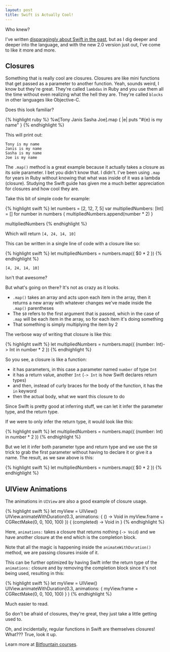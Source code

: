 ```yaml
---
layout: post
title: Swift is Actually Cool!
---
```


Who knew?

I've written [disparagingly about Swift in the past](http://kakubei.github.io/2014/11/15/swift-is-a-mess/), but as I dig deeper and deeper into the language, and with the new 2.0 version just out, I've come to like it more and more.

## Closures

Something that is really cool are closures. Closures are like mini functions that get passed as a parameter to another function. Yeah, sounds weird, I know but they're great. They're called `lambdas` in Ruby and you use them all the time without even realizing what the hell they are. They're called `blocks `in other languages like Objective-C.

Does this look familiar?

{% highlight ruby %}
%w[Tony Janis Sasha Joe].map { |e| puts "#{e} is my name" }
{% endhighlight %}

This will print out:

    Tony is my name
    Janis is my name
    Sasha is my name
    Joe is my name

The `.map()` method is a great example because it actually takes a closure as its sole parameter. I bet you didn't know that. I didn't. I've been using `.map` for years in Ruby without knowing that what was inside of it was a lambda (closure). Studying the Swift guide has given me a much better appreciation for closures and how cool they are.

Take this bit of simple code for example:

{% highlight swift %}
let numbers = [2, 12, 7, 5]
var multipliedNumbers: [Int] = []
for number in numbers {
    multipliedNumbers.append(number * 2)
}

multipliedNumbers
{% endhighlight %}

Which will return `[4, 24, 14, 10]`

This can be written in a single line of code with a closure like so:

{% highlight swift %}
let multipliedNumbers = numbers.map({ $0 * 2 })
{% endhighlight %}

`[4, 24, 14, 10]`

Isn't that awesome?

But what's going on there? It's not as crazy as it looks.

* `.map()` takes an array and acts upon each item in the array, then it returns a new array with whatever changes we've made inside the `.map()` parentheses
* The `$0` refers to the first argument that is passed, which in the case of `.map` will be each item in the array, so for each item it's doing something
* That something is simply multiplying the item by 2

The verbose way of writing that closure is like this:

{% highlight swift %}
let multipliedNumbers = numbers.map({ (number: Int)-> Int in number * 2 })
{% endhighlight %}

So you see, a closure is like a function:

* it has parameters, in this case a parameter named `number` of type `Int`
* it has a return value, another `Int` (`-> Int` is how Swift declares return types)
* and then, instead of curly braces for the body of the function, it has the `in` keyword
* then the actual body, what we want this closure to do

Since Swift is pretty good at inferring stuff, we can let it infer the parameter type, and the return type.

If we were to only infer the return type, it would look like this:

{% highlight swift %}
let multipliedNumbers = numbers.map({ (number: Int) in number * 2 })
{% endhighlight %}

But we let it infer both parameter type and return type and we use the `$0` trick to grab the first parameter without having to declare it or give it a name. The result, as we saw above is this:

{% highlight swift %}
let multipliedNumbers = numbers.map({ $0 * 2 })
{% endhighlight %}

## UIView Animations
The animations in `UIView` are also a good example of closure usage.

{% highlight swift %}
let myView = UIView()
UIView.animateWithDuration(0.3, animations: { () -> Void in
    myView.frame = CGRectMake(0, 0, 100, 100)
    }) { (completed) -> Void in }
{% endhighlight %}

Here, `animations:` takes a closure that returns nothing (`-> Void`) and we have another closure at the end which is the completion block.

Note that all the magic is happening inside the `animateWithDuration()` method, we are passing closures inside of it.

This can be further optimized by having Swift infer the return type of the `animations:` closure and by removing the completion block since it's not being used, resulting in this:

{% highlight swift %}
let myView = UIView()
UIView.animateWithDuration(0.3, animations: {
    myView.frame = CGRectMake(0, 0, 100, 100)
    }
)
{% endhighlight %}

Much easier to read.


So don't be afraid of closures, they're great, they just take a little getting used to.

Oh, and incidentally, regular functions in Swift are themselves closures! What??? True, look it up.

Learn more at [Bitfountain courses](http://www.bitfountain.io).
